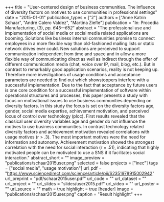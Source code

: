+++
title = "User-centered design of business communities. The influence of diversity factors on motives to use communities in professional settings"
date = "2015-01-01"
publication_types = ["2"]
authors = ["Anne Katrin Schaar", "André Calero Valdez", "Martina Ziefle"]
publication = "In: Procedia Manufacturing, (3), _pp. 645--652_"
abstract = "The professional use and implementation of social media or social media related applications are booming. Solutions like business internal communities promise to connect employees in a more flexible way than old-fashioned mailing lists or static network drives ever could. New solutions are perceived to support communication independent from time and space and in allow a more flexible way of communicating direct as well as indirect through the offer of different communication media (chat, voice over IP, mail, blog, etc.). But in contrast to remarkably good application scenarios, reality is not keeping up. Therefore more investigations of usage conditions and acceptance parameters are needed to find out which showstoppers interfere with a successful implementation. Due to the fact that acceptance by future users is one core condition for a successful implementation of software within operational structures and processes, this paper presents a study with focus on motivational issues to use business communities depending on diversity factors. In this study the focus is set on the diversity factors age, gender, social media expertise, achievement motivation, and perceived locus of control over technology (ploc). First results revealed that the classical user diversity variables age and gender do not influence the motives to use business communities. In contrast technology related diversity factors and achievement motivation revealed correlations with usage motives (r > .3). The most important motives were the need for information and autonomy. Achievement motivation showed the strongest correlation with the need for social interaction (r = .51), indicating that highly motivated people can be motivated to use a SNS if it facilitates social interaction."
abstract_short = ""
image_preview = "publications/schaar2015user.png"
selected = false
projects = ["inec"]
tags = ["social media", "usage motivation"]
url_pdf = "https://www.sciencedirect.com/science/article/pii/S2351978915002942"
url_preprint = "pdf/schaar2015user.pdf"
url_code = ""
url_dataset = ""
url_project = ""
url_slides = "slides/user2015.pdf"
url_video = ""
url_poster = ""
url_source = ""
math = true
highlight = true
[header]
image = "publications/schaar2015user.png"
caption = "Result highlight"
+++
